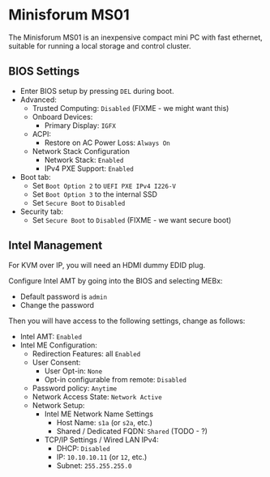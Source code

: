 # Minisforum MS01

The Minisforum MS01 is an inexpensive compact mini PC with fast ethernet, suitable for running a local storage and control cluster.

## BIOS Settings

- Enter BIOS setup by pressing `DEL` during boot.
- Advanced:
   - Trusted Computing: `Disabled` (FIXME - we might want this)
   - Onboard Devices:
     - Primary Display: `IGFX`
   - ACPI:
     - Restore on AC Power Loss: `Always On`
   - Network Stack Configuration
     - Network Stack: `Enabled`
     - IPv4 PXE Support: `Enabled`
- Boot tab:
   - Set `Boot Option 2` to `UEFI PXE IPv4 I226-V`
   - Set `Boot Option 3` to the internal SSD
   - Set `Secure Boot` to `Disabled`
- Security tab:
   - Set `Secure Boot` to `Disabled` (FIXME - we want secure boot)

## Intel Management

For KVM over IP, you will need an HDMI dummy EDID plug.

Configure Intel AMT by going into the BIOS and selecting MEBx:

- Default password is `admin`
- Change the password

Then you will have access to the following settings, change as follows:

- Intel AMT: `Enabled`
- Intel ME Configuration:
  - Redirection Features: all `Enabled`
  - User Consent:
    - User Opt-in: `None`
    - Opt-in configurable from remote: `Disabled`
  - Password policy: `Anytime`
  - Network Access State: `Network Active`
  - Network Setup:
    - Intel ME Network Name Settings 
      - Host Name: `s1a` (or `s2a`, etc.)
      - Shared / Dedicated FQDN: `Shared` (TODO - ?)
    - TCP/IP Settings / Wired LAN IPv4:
      - DHCP: `Disabled`
      - IP: `10.10.10.11` (or `12`, etc.)
      - Subnet: `255.255.255.0`
